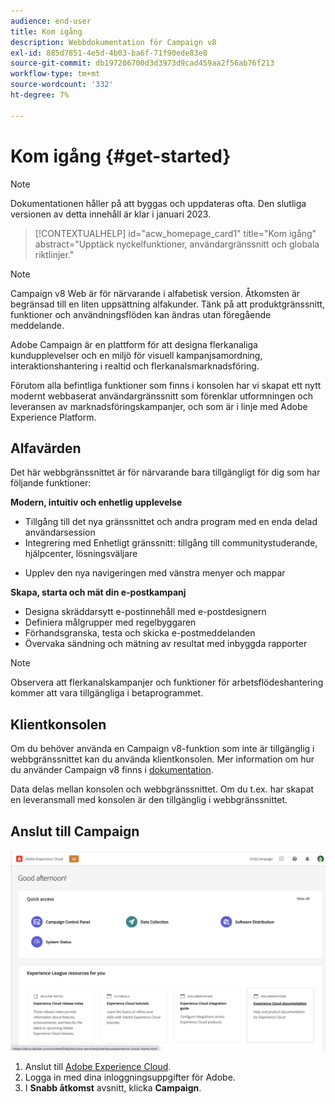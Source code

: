 ```yaml
---
audience: end-user
title: Kom igång
description: Webbdokumentation för Campaign v8
exl-id: 885d7851-4e5d-4b03-ba6f-71f90ede83e8
source-git-commit: db197206700d3d3973d9cad459aa2f56ab76f213
workflow-type: tm+mt
source-wordcount: '332'
ht-degree: 7%

---
```


# Kom igång {#get-started}

>[!NOTE]
>
>Dokumentationen håller på att byggas och uppdateras ofta. Den slutliga versionen av detta innehåll är klar i januari 2023.

<!--
V8 web overview
context, scope (targets cross-channel practitioners), limitations
only existing customers
-->
>[!CONTEXTUALHELP]
>id="acw_homepage_card1"
>title="Kom igång"
>abstract="Upptäck nyckelfunktioner, användargränssnitt och globala riktlinjer."

>[!NOTE]
>
>Campaign v8 Web är för närvarande i alfabetisk version. Åtkomsten är begränsad till en liten uppsättning alfakunder. Tänk på att produktgränssnitt, funktioner och användningsflöden kan ändras utan föregående meddelande.

Adobe Campaign är en plattform för att designa flerkanaliga kundupplevelser och en miljö för visuell kampanjsamordning, interaktionshantering i realtid och flerkanalsmarknadsföring.

Förutom alla befintliga funktioner som finns i konsolen har vi skapat ett nytt modernt webbaserat användargränssnitt som förenklar utformningen och leveransen av marknadsföringskampanjer, och som är i linje med Adobe Experience Platform.

## Alfavärden

Det här webbgränssnittet är för närvarande bara tillgängligt för dig som har följande funktioner:

**Modern, intuitiv och enhetlig upplevelse**

* Tillgång till det nya gränssnittet och andra program med en enda delad användarsession
* Integrering med Enhetligt gränssnitt: tillgång till communitystuderande, hjälpcenter, lösningsväljare
<!--
No search and pulse notifications in Alpha
-->
* Upplev den nya navigeringen med vänstra menyer och mappar

**Skapa, starta och mät din e-postkampanj**

* Designa skräddarsytt e-postinnehåll med e-postdesignern
* Definiera målgrupper med regelbyggaren
* Förhandsgranska, testa och skicka e-postmeddelanden
* Övervaka sändning och mätning av resultat med inbyggda rapporter

<!--
add info somewhere to remind users that
* they still have access to their console (+ link to v8 console doc)
* they keep their existing data (example: will be able to use their existing delivery templates to create deliveries)
-->

>[!NOTE]
>
>Observera att flerkanalskampanjer och funktioner för arbetsflödeshantering kommer att vara tillgängliga i betaprogrammet.

## Klientkonsolen

Om du behöver använda en Campaign v8-funktion som inte är tillgänglig i webbgränssnittet kan du använda klientkonsolen. Mer information om hur du använder Campaign v8 finns i [dokumentation](https://experienceleague.adobe.com/docs/campaign/campaign-v8/campaign-home.html?lang=sv).

Data delas mellan konsolen och webbgränssnittet. Om du t.ex. har skapat en leveransmall med konsolen är den tillgänglig i webbgränssnittet.

## Anslut till Campaign

![](assets/connect.png)

1. Anslut till [Adobe Experience Cloud](http://experience.adobe.com).
1. Logga in med dina inloggningsuppgifter för Adobe.
1. I **Snabb åtkomst** avsnitt, klicka **Campaign**.

<!--
-> experience cloud home: "Campaign" -> home campaign v8
-> or Campaign v8 web if direct URL
-->
